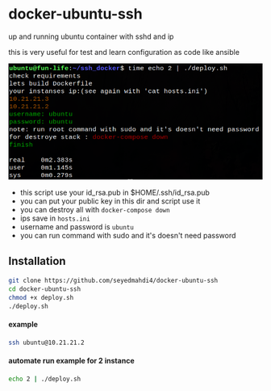 # docker-ubuntu-ssh
up and running ubuntu container with sshd and ip

this is very useful for test and learn configuration as code like ansible

![alt text](https://github.com/seyedmahdi4/docker-ubuntu-ssh/blob/main/image.png)

- this script use your id_rsa.pub in $HOME/.ssh/id_rsa.pub
- you can put your public key in this dir and script use it
- you can destroy all with ```docker-compose down ```
- ips save in ```hosts.ini```
- username and password is ```ubuntu```
- you can run command with sudo and it's doesn't need password

## Installation
```sh
git clone https://github.com/seyedmahdi4/docker-ubuntu-ssh
cd docker-ubuntu-ssh
chmod +x deploy.sh
./deploy.sh
```

#### example
```sh
ssh ubuntu@10.21.21.2
```

#### automate run example for 2 instance
```sh
echo 2 | ./deploy.sh
```

